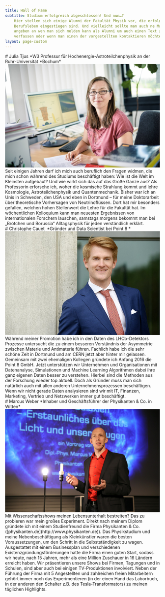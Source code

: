 ```yaml
---
title: Hall of Fame
subtitle: Studium erfolgreich abgeschlossen! Und nun…?
    Hier stellen sich einige Alumni der Fakultät Physik vor, die erfolgreich ins
    Berufsleben eingestiegen sind. Und vielleicht sollte man auch ne Mailadresse
    angeben an wen man sich melden kann als Alumni um auch einen Text zu
    verfassen oder wenn man einen der vorgestellten kontaktieren möchte
layout: page-custom
---
```


<div class="box" markdown="1">
# Julia Tjus
*W3 Professur für Hochenergie-Astroteilchenphysik an der Ruhr-Universität
*Bochum*  
<span class="image left wall-of-fame">
  <img src="images/wall_of_fame/wof-tjus.jpg" alt="">
</span>
Seit einigen Jahren darf ich mich auch beruflich den Fragen widmen, die mich
schon während des Studiums beschäftigt haben: Wie ist die Welt im Kleinsten
aufgebaut? Und wie wirkt sich das auf das Große Ganze aus? Als Professorin
erforsche ich, woher die kosmische Strahlung kommt und lehre Kosmologie,
Astroteilchenphysik und Quantenmechanik. Bisher war ich an Unis in Schweden,
den USA und eben in Dortmund – für meine Doktorarbeit über theoretische
Vorhersagen von Neutrinoflüssen. Dort hat mir besonders gefallen, welchen
hohen Stellenwert die Lehre für die Fakultät hat. Im wöchentlichen
Kolloquium kann man neuesten Ergebnissen von internationalen Forschern
lauschen, samstags morgens bekommt man bei „Brötchen und Borussia“
Alltagsphysik für jeden verständlich erklärt.
</div>

<div class="box" markdown="1">
# Christophe Cauet 
*Gründer und Data Scientist bei Point 8 *  
<span class="image right wall-of-fame">
  <!-- adjusting the image position a little bit to the left via object-position -->
  <img src="images/wall_of_fame/wof-ccauet.jpg" alt="" style="object-position: 90%;">
</span>
Während meiner Promotion habe ich in den Daten des LHCb-Detektors Prozesse
untersucht die zu einem besseren Verständnis der Asymmetrie zwischen Materie und
Antimaterie führen. Fachlich habe ich die sehr schöne Zeit in Dortmund und am
CERN jetzt aber hinter mir gelassen. Gemeinsam mit zwei ehemaligen Kollegen
gründete ich Anfang 2016 die Point 8 GmbH. Jetzt unterstützen wir Unternehmen
und Organisationen mit Datenanalyse, Simulationen und Machine Learning
Algorithmen dabei ihre ganz eigenen Daten besser zu verstehen. Hierbei sind die
Methoden aus der Forschung wieder top aktuell. Doch als Gründer muss man sich
natürlich auch mit allen anderen Unternehmensprozessen beschäftigen. Wenn wir
nicht gerade Daten analysieren sind wir mit IT, Finanzen, Marketing, Vertrieb
und Netzwerken immer gut beschäftigt. 
</div>

<div class="box" markdown="1">
# Marcus Weber
*Inhaber und Geschäftsführer der Physikanten & Co. in Witten*  
<span class="image left wall-of-fame">
  <img src="images/wall_of_fame/wof-mweber.jpg" alt="">
</span>
Mit Wissenschaftsshows meinen Lebensunterhalt bestreiten? Das zu probieren war
mein großes Experiment.  
Direkt nach meinem Diplom gründete ich mit einem Studienfreund die Firma
Physikanten & Co. ([physikanten.de](http://www.physikanten.de)).  
Das Physikstudium und meine Nebenbeschäftigung als Kleinkünstler waren die
besten Voraussetzungen, um den Schritt in die Selbstständigkeit zu wagen.
Ausgestattet mit einem Businessplan und verschiedenen
Existenzgründungsförderungen hatte die Firma einen guten Start, sodass wir
heute, nach 15 Jahren, mehr als eine Million Zuschauer in 16 Ländern erreicht
haben. Wir präsentieren unsere Shows bei Firmen, Tagungen und in Schulen, sind
aber auch bei einigen TV-Produktionen involviert. Neben der Führung der Firma
mit 5 Angestellten und zahlreichen freien Mitarbeitern gehört immer noch das
Experimentieren (in der einen Hand das Laborbuch, in der anderen den Schalter
z.B. des Tesla-Transformators) zu meinen täglichen Highlights.
</div>
